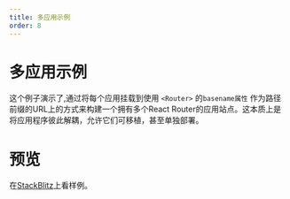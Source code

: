 ```yaml
---
title: 多应用示例
order: 8
---
```


# 多应用示例

这个例子演示了,通过将每个应用挂载到使用 `<Router>` 的`basename属性` 作为路径前缀的URL上的方式来构建一个拥有多个React Router的应用站点。这本质上是将应用程序彼此解耦，允许它们可移植，甚至单独部署。

# 预览

在[StackBlitz](https://stackblitz.com/github/remix-run/react-router/tree/main/examples/multi-app?file=home/main.jsx)上看样例。